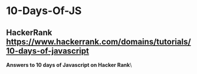# 10-Days-Of-JS
## HackerRank https://www.hackerrank.com/domains/tutorials/10-days-of-javascript
**Answers to 10 days of Javascript on Hacker Rank**\


